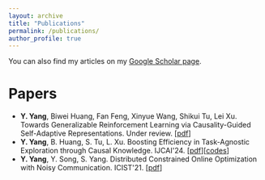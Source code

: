 ```yaml
---
layout: archive
title: "Publications"
permalink: /publications/
author_profile: true
---
```

You can also find my articles on my [Google Scholar page](https://scholar.google.com/citations?user=28FVf_2chMcC&hl=en).

# Papers

* **Y. Yang**, Biwei Huang, Fan Feng, Xinyue Wang, Shikui Tu, Lei Xu. Towards Generalizable Reinforcement Learning via Causality-Guided Self-Adaptive Representations. Under review. [[pdf](https://arxiv.org/pdf/2407.20651)]
* **Y. Yang**, B. Huang, S. Tu, L. Xu. Boosting Efficiency in Task-Agnostic Exploration through Causal Knowledge. IJCAI'24. [[pdf](https://arxiv.org/pdf/2407.20506)][[codes](https://github.com/CMACH508/CausalExploration)]
* **Y. Yang**, Y. Song, S. Yang. Distributed Constrained Online Optimization with Noisy Communication. ICIST'21. [[pdf](https://ieeexplore.ieee.org/document/9440593)]
